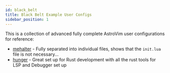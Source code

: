 ```yaml
---
id: black_belt
title: Black Belt Example User Configs
sidebar_position: 1
---
```


This is a collection of advanced fully complete AstroVim user configurations for reference:

- [mehalter](https://git.mehalter.com/mehalter/AstroVim_user) - Fully separated into individual files, shows that the `init.lua` file is not necessary...
- [hunger](https://github.com/hunger/AstroVim/tree/my_config/lua/user) - Great set up for Rust development with all the rust tools for LSP and Debugger set up
